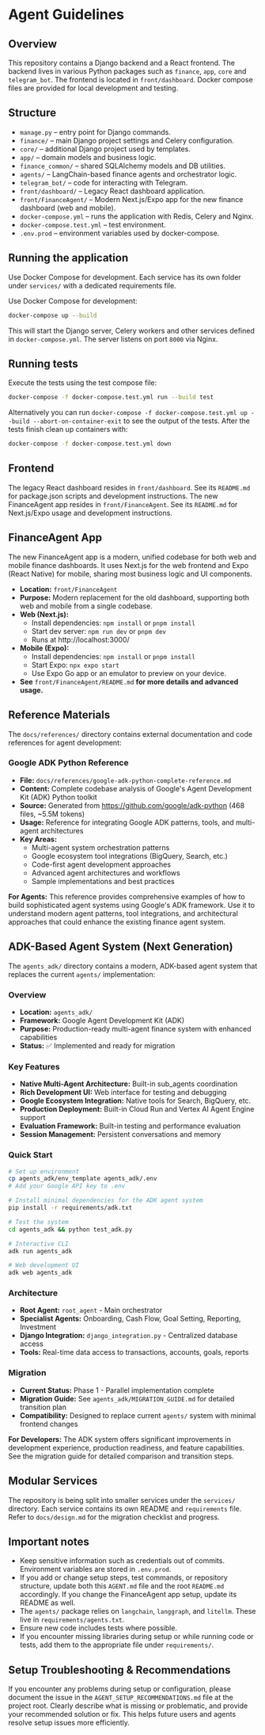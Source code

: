 # Agent Guidelines

## Overview
This repository contains a Django backend and a React frontend. The backend lives in various Python packages such as `finance`, `app`, `core` and `telegram_bot`. The frontend is located in `front/dashboard`. Docker compose files are provided for local development and testing.

## Structure
- `manage.py` – entry point for Django commands.
- `finance/` – main Django project settings and Celery configuration.
- `core/` – additional Django project used by templates.
- `app/` – domain models and business logic.
- `finance_common/` – shared SQLAlchemy models and DB utilities.
- `agents/` – LangChain-based finance agents and orchestrator logic.
- `telegram_bot/` – code for interacting with Telegram.
- `front/dashboard/` – Legacy React dashboard application.
- `front/FinanceAgent/` – Modern Next.js/Expo app for the new finance dashboard (web and mobile).
- `docker-compose.yml` – runs the application with Redis, Celery and Nginx.
- `docker-compose.test.yml` – test environment.
- `.env.prod` – environment variables used by docker-compose.

## Running the application
Use Docker Compose for development. Each service has its own folder under
`services/` with a dedicated requirements file.

Use Docker Compose for development:

```bash
docker-compose up --build
```

This will start the Django server, Celery workers and other services defined in `docker-compose.yml`. The server listens on port `8000` via Nginx.

## Running tests
Execute the tests using the test compose file:

```bash
docker-compose -f docker-compose.test.yml run --build test
```

Alternatively you can run `docker-compose -f docker-compose.test.yml up --build --abort-on-container-exit` to see the output of the tests. After the tests finish clean up containers with:

```bash
docker-compose -f docker-compose.test.yml down
```

## Frontend
The legacy React dashboard resides in `front/dashboard`. See its `README.md` for package.json scripts and development instructions.
The new FinanceAgent app resides in `front/FinanceAgent`. See its `README.md` for Next.js/Expo usage and development instructions.

## FinanceAgent App

The new FinanceAgent app is a modern, unified codebase for both web and mobile finance dashboards. It uses Next.js for the web frontend and Expo (React Native) for mobile, sharing most business logic and UI components.

- **Location:** `front/FinanceAgent`
- **Purpose:** Modern replacement for the old dashboard, supporting both web and mobile from a single codebase.
- **Web (Next.js):**
  - Install dependencies: `npm install` or `pnpm install`
  - Start dev server: `npm run dev` or `pnpm dev`
  - Runs at http://localhost:3000/
- **Mobile (Expo):**
  - Install dependencies: `npm install` or `pnpm install`
  - Start Expo: `npx expo start`
  - Use Expo Go app or an emulator to preview on your device.
- **See** `front/FinanceAgent/README.md` **for more details and advanced usage.**

## Reference Materials

The `docs/references/` directory contains external documentation and code references for agent development:

### Google ADK Python Reference
- **File:** `docs/references/google-adk-python-complete-reference.md`
- **Content:** Complete codebase analysis of Google's Agent Development Kit (ADK) Python toolkit
- **Source:** Generated from https://github.com/google/adk-python (468 files, ~5.5M tokens)
- **Usage:** Reference for integrating Google ADK patterns, tools, and multi-agent architectures
- **Key Areas:**
  - Multi-agent system orchestration patterns
  - Google ecosystem tool integrations (BigQuery, Search, etc.)
  - Code-first agent development approaches
  - Advanced agent architectures and workflows
  - Sample implementations and best practices

**For Agents:** This reference provides comprehensive examples of how to build sophisticated agent systems using Google's ADK framework. Use it to understand modern agent patterns, tool integrations, and architectural approaches that could enhance the existing finance agent system.

## ADK-Based Agent System (Next Generation)

The `agents_adk/` directory contains a modern, ADK-based agent system that replaces the current `agents/` implementation:

### Overview
- **Location:** `agents_adk/`
- **Framework:** Google Agent Development Kit (ADK)
- **Purpose:** Production-ready multi-agent finance system with enhanced capabilities
- **Status:** ✅ Implemented and ready for migration

### Key Features
- **Native Multi-Agent Architecture:** Built-in sub_agents coordination
- **Rich Development UI:** Web interface for testing and debugging
- **Google Ecosystem Integration:** Native tools for Search, BigQuery, etc.
- **Production Deployment:** Built-in Cloud Run and Vertex AI Agent Engine support
- **Evaluation Framework:** Built-in testing and performance evaluation
- **Session Management:** Persistent conversations and memory

### Quick Start
```bash
# Set up environment
cp agents_adk/env_template agents_adk/.env
# Add your Google API key to .env

# Install minimal dependencies for the ADK agent system
pip install -r requirements/adk.txt

# Test the system
cd agents_adk && python test_adk.py

# Interactive CLI
adk run agents_adk

# Web development UI
adk web agents_adk
```

### Architecture
- **Root Agent:** `root_agent` - Main orchestrator
- **Specialist Agents:** Onboarding, Cash Flow, Goal Setting, Reporting, Investment
- **Django Integration:** `django_integration.py` - Centralized database access
- **Tools:** Real-time data access to transactions, accounts, goals, reports

### Migration
- **Current Status:** Phase 1 - Parallel implementation complete
- **Migration Guide:** See `agents_adk/MIGRATION_GUIDE.md` for detailed transition plan
- **Compatibility:** Designed to replace current `agents/` system with minimal frontend changes

**For Developers:** The ADK system offers significant improvements in development experience, production readiness, and feature capabilities. See the migration guide for detailed comparison and transition steps.

## Modular Services

The repository is being split into smaller services under the `services/` directory.
Each service contains its own README and `requirements` file. Refer to
`docs/design.md` for the migration checklist and progress.

## Important notes
- Keep sensitive information such as credentials out of commits. Environment variables are stored in `.env.prod`.
- If you add or change setup steps, test commands, or repository structure, update both this `AGENT.md` file and the root `README.md` accordingly. If you change the FinanceAgent app setup, update its README as well.
- The `agents/` package relies on `langchain`, `langgraph`, and `litellm`. These
  live in `requirements/agents.txt`.
- Ensure new code includes tests where possible.
- If you encounter missing libraries during setup or while running code or tests,
  add them to the appropriate file under `requirements/`.

## Setup Troubleshooting & Recommendations

If you encounter any problems during setup or configuration, please document the issue in the `AGENT_SETUP_RECOMMENDATIONS.md` file at the project root. Clearly describe what is missing or problematic, and provide your recommended solution or fix. This helps future users and agents resolve setup issues more efficiently.


